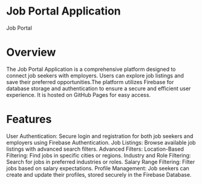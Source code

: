 # Job Portal Application
 Job Portal
# Overview
The Job Portal Application is a comprehensive platform designed to connect job seekers with employers. Users can explore job listings and save their preferred opportunities.The platform utilizes Firebase for database storage and authentication to ensure a secure and efficient user experience. It is hosted on GitHub Pages for easy access.
# Features
User Authentication: Secure login and registration for both job seekers and employers using Firebase Authentication.
Job Listings: Browse available job listings with advanced search filters.
Advanced Filters:
Location-Based Filtering: Find jobs in specific cities or regions.
Industry and Role Filtering: Search for jobs in preferred industries or roles.
Salary Range Filtering: Filter jobs based on salary expectations.
Profile Management: Job seekers can create and update their profiles, stored securely in the Firebase Database.
